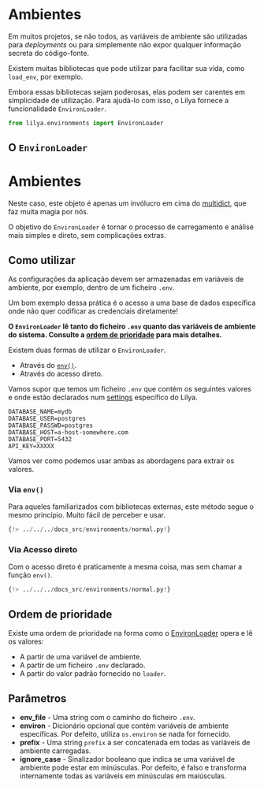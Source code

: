 # Ambientes

Em muitos projetos, se não todos, as variáveis de ambiente são utilizadas para *deployments* ou para simplemente não
expor qualquer informação secreta do código-fonte.

Existem muitas bibliotecas que pode utilizar para facilitar sua vida, como `load_env`, por exemplo.

Embora essas bibliotecas sejam poderosas, elas podem ser carentes em simplicidade de utilização.
Para ajudá-lo com isso, o Lilya fornece a funcionalidade `EnvironLoader`.

```python
from lilya.environments import EnvironLoader
```

## O `EnvironLoader`
# Ambientes

Neste caso, este objeto é apenas um invólucro em cima do [multidict](https://multidict.aio-libs.org/en/stable/), que faz muita magia por nós.

O objetivo do `EnvironLoader` é tornar o processo de carregamento e análise mais simples e direto, sem complicações extras.

## Como utilizar

As configurações da aplicação devem ser armazenadas em variáveis de ambiente, por exemplo, dentro de um ficheiro `.env`.

Um bom exemplo dessa prática é o acesso a uma base de dados específica onde não quer codificar as credenciais diretamente!

**O `EnvironLoader` lê tanto do ficheiro `.env` quanto das variáveis de ambiente do sistema. Consulte a [ordem de prioridade](#order-of-priority) para mais detalhes.**

Existem duas formas de utilizar o `EnvironLoader`.

* Através do [`env()`](#via-env).
* Através do acesso direto.

Vamos supor que temos um ficheiro `.env` que contém os seguintes valores e onde estão declarados num [settings](./settings.md) específico do Lilya.

```shell title=".env"
DATABASE_NAME=mydb
DATABASE_USER=postgres
DATABASE_PASSWD=postgres
DATABASE_HOST=a-host-somewhere.com
DATABASE_PORT=5432
API_KEY=XXXXX
```

Vamos ver como podemos usar ambas as abordagens para extrair os valores.

### Via `env()`

Para aqueles familiarizados com bibliotecas externas, este método segue o mesmo princípio. Muito fácil de perceber e usar.

```python
{!> ../../../docs_src/environments/normal.py!}
```

### Via Acesso direto

Com o acesso direto é praticamente a mesma coisa, mas sem chamar a função `env()`.

```python
{!> ../../../docs_src/environments/normal.py!}
```
## Ordem de prioridade

Existe uma ordem de prioridade na forma como o [EnvironLoader](#o-environloader) opera e lê os valores:

* A partir de uma variável de ambiente.
* A partir de um ficheiro `.env` declarado.
* A partir do valor padrão fornecido no `loader`.

## Parâmetros

* **env_file** - Uma string com o caminho do ficheiro `.env`.
* **environ** - Dicionário opcional que contém variáveis de ambiente específicas. Por defeito, utiliza `os.environ` se nada for fornecido.
* **prefix** - Uma string `prefix` a ser concatenada em todas as variáveis de ambiente carregadas.
* **ignore_case** - Sinalizador booleano que indica se uma variável de ambiente pode estar em minúsculas. Por defeito,
é falso e transforma internamente todas as variáveis em minúsculas em maiúsculas.

